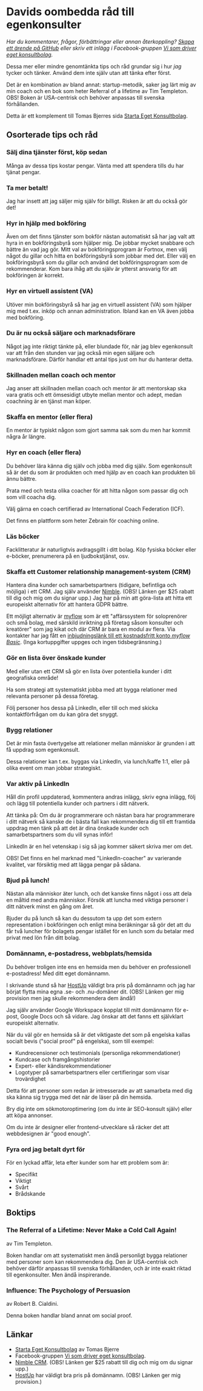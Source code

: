 # Davids oombedda råd till egenkonsulter

*Har du kommentarer, frågor, förbättringar eller annan återkoppling?
[Skapa ett ärende på GitHub](https://github.com/twogood/egenkonsult-tips/issues) eller skriv ett inlägg i
Facebook-gruppen [Vi som driver eget konsultbolag](https://www.facebook.com/groups/starta.eget.konsultbolag/).*

Dessa mer eller mindre genomtänkta tips och råd grundar sig i hur *jag* tycker och tänker.
Använd dem inte själv utan att tänka efter först.

Det är en kombination av bland annat: startup-metodik, saker jag lärt mig av min coach och en bok som heter Referral of
a lifetime av Tim Templeton. OBS! Boken är USA-centrisk och behöver anpassas till svenska förhållanden.

Detta är ett komplement till Tomas Bjerres
sida [Starta Eget Konsultbolag](https://github.com/tomasbjerre/starta-eget-konsultbolag).

## Osorterade tips och råd

### Sälj dina tjänster först, köp sedan

Många av dessa tips kostar pengar. Vänta med att spendera tills du har tjänat pengar.

### Ta mer betalt!

Jag har insett att jag säljer mig själv för billigt. Risken är att du också gör det! 


### Hyr in hjälp med bokföring

Även om det finns tjänster som bokför nästan automatiskt så har jag valt att hyra in en bokföringsbyrå som hjälper mig.
De jobbar mycket snabbare och bättre än vad jag gör. Mitt val av bokföringsprogram är Fortnox, men välj något du gillar
och hitta en bokföringsbyrå som jobbar med det. Eller välj en bokföringsbyrå som du gillar och använd det
bokföringsprogram som de rekommenderar. Kom bara ihåg att du själv är ytterst ansvarig för att bokföringen är korrekt.

### Hyr en virtuell assistent (VA)

Utöver min bokföringsbyrå så har jag en virtuell assistent (VA) som hjälper mig med t.ex. inköp och annan
administration. Ibland kan en VA även jobba med bokföring.

### Du är nu också säljare och marknadsförare

Något jag inte riktigt tänkte på, eller blundade för, när jag blev egenkonsult var att från den stunden var jag också
min egen säljare och marknadsförare. Därför handlar ett antal tips just om hur du hanterar detta.

### Skillnaden mellan coach och mentor

Jag anser att skillnaden mellan coach och mentor är att mentorskap ska vara gratis och ett ömsesidigt utbyte mellan
mentor och adept, medan coachning är en tjänst man köper.

### Skaffa en mentor (eller flera)

En mentor är typiskt någon som gjort samma sak som du men har kommit några år längre.

### Hyr en coach (eller flera)

Du behöver lära känna dig själv och jobba med dig själv. Som egenkonsult så är det du som är produkten och med hjälp av
en coach kan produkten bli ännu bättre.

Prata med och testa olika coacher för att hitta någon som passar dig och som vill coacha dig.

Välj gärna en coach certifierad av International Coach Federation (ICF).

Det finns en plattform som heter Zebrain för coaching online.

### Läs böcker

Facklitteratur är naturligtvis avdragsgillt i ditt bolag. Köp fysiska böcker eller e-böcker, prenumerera på en
ljudbokstjänst, osv.

### Skaffa ett Customer relationship management-system (CRM)

Hantera dina kunder och samarbetspartners (tidigare, befintliga och möjliga) i ett CRM. Jag själv
använder [Nimble](https://www.nimble.com/referral-program/?discount_code=GARLY&lead_source=app). (OBS! Länken ger $25
rabatt till dig och mig om du signar upp.) Jag har på min att göra-lista att hitta ett europeiskt alternativ för att
hantera GDPR bättre.

Ett möjligt alternativ är [myflow](https://myflow.io) som är ett "affärssystem för soloprenörer och små bolag, med
särskild inriktning på företag såsom konsulter och kreatörer" som
jag kikat och där CRM är bara en modul av flera. Via kontakter har jag fått
en [inbjudningslänk till ett kostnadsfritt konto *myflow Basic*](https://mfl.to/cLhQgGYb). (Inga kortuppgifter uppges och
ingen tidsbegränsning.)

### Gör en lista över önskade kunder

Med eller utan ett CRM så gör en lista över potentiella kunder i ditt geografiska område!

Ha som strategi att systematiskt jobba med att bygga relationer med relevanta personer på dessa företag.

Följ personer hos dessa på LinkedIn, eller till och med skicka kontaktförfrågan om du kan göra det snyggt.

### Bygg relationer

Det är min fasta övertygelse att relationer mellan människor är grunden i att få uppdrag som egenkonsult.

Dessa relationer kan t.ex. byggas via LinkedIn, via lunch/kaffe 1:1, eller på olika event om man jobbar strategiskt.

### Var aktiv på LinkedIn

Håll din profil uppdaterad, kommentera andras inlägg, skriv egna inlägg, följ och lägg till potentiella kunder och
partners i ditt nätverk.

Att tänka på: Om du är programmerare och nästan bara har programmerare i ditt nätverk så kanske de i bästa fall kan
rekommendera dig till ett framtida uppdrag men tänk på att det är dina önskade kunder och samarbetspartners som du vill
synas inför!

LinkedIn är en hel vetenskap i sig så jag kommer säkert skriva mer om det.

OBS! Det finns en hel marknad med "LinkedIn-coacher" av varierande kvalitet, var försiktig med att lägga pengar på
sådana.

### Bjud på lunch!

Nästan alla människor äter lunch, och det kanske finns något i oss att dela en måltid med andra människor. Försök att
luncha med viktiga personer i ditt nätverk minst en gång om året.

Bjuder du på lunch så kan du dessutom ta upp det som extern representation i bokföringen och enligt mina beräkningar så
gör det att du får två luncher för bolagets pengar istället för en lunch som du betalar med privat med lön från ditt
bolag.

### Domännamn, e-postadress, webbplats/hemsida

Du behöver troligen inte ens en hemsida men du behöver en professionell e-postadress! Med ditt eget domännamn.

I skrivande stund så har [HostUp](https://addrevenue.io/t?c=3465039&a=985377) väldigt bra pris på domännamn och jag har
börjat flytta mina egna .se- och .nu-domäner dit. (OBS! Länken ger mig provision men jag skulle rekommendera dem ändå!)

Jag själv använder Google Workspace kopplat till mitt domännamn för e-post, Google Docs och så vidare. Jag önskar att
det fanns ett självklart europeiskt alternativ.

När du väl gör en hemsida så är det viktigaste det som på engelska kallas socialt bevis ("social proof" på engelska),
som till exempel:

* Kundrecensioner och testimonials (personliga rekommendationer)
* Kundcase och framgångshistorier
* Expert- eller kändisrekommendationer
* Logotyper på samarbetspartners eller certifieringar som visar trovärdighet

Detta för att personer som redan är intresserade av att samarbeta med dig ska känna sig trygga med det när de läser på
din hemsida.

Bry dig inte om sökmotoroptimering (om du inte är SEO-konsult själv) eller att köpa annonser.

Om du inte är designer eller frontend-utvecklare så räcker det att webbdesignen är "good enough".


### Fyra ord jag betalt dyrt för

För en lyckad affär, leta efter kunder som har ett problem som är:

* Specifikt
* Viktigt
* Svårt
* Brådskande

## Boktips

### The Referral of a Lifetime: Never Make a Cold Call Again!

av Tim Templeton.

Boken handlar om att systematiskt men ändå personligt bygga relationer med personer som kan rekommendera dig. Den är
USA-centrisk och behöver därför anpassas till svenska förhållanden, och är inte exakt riktad till egenkonsulter. Men
ändå inspirerande.

### Influence: The Psychology of Persuasion

av Robert B. Cialdini.

Denna boken handlar bland annat om social proof.

## Länkar

- [Starta Eget Konsultbolag](https://github.com/tomasbjerre/starta-eget-konsultbolag) av Tomas Bjerre
- Facebook-gruppen [Vi som driver eget konsultbolag](https://www.facebook.com/groups/starta.eget.konsultbolag/).
- [Nimble CRM](https://www.nimble.com/referral-program/?discount_code=GARLY&lead_source=app). (OBS! Länken ger $25
  rabatt till dig och mig om du signar upp.)
- [HostUp](https://addrevenue.io/t?c=3465039&a=985377) har väldigt bra pris på domännamn. (OBS! Länken ger mig provision.)

